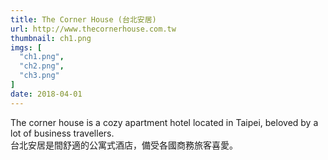 ```yaml
---
title: The Corner House (台北安居)
url: http://www.thecornerhouse.com.tw
thumbnail: ch1.png
imgs: [
  "ch1.png",
  "ch2.png",
  "ch3.png"
]
date: 2018-04-01
---
```

The corner house is a cozy apartment hotel located in Taipei, beloved by a lot of business travellers.<br/>
台北安居是間舒適的公寓式酒店，備受各國商務旅客喜愛。